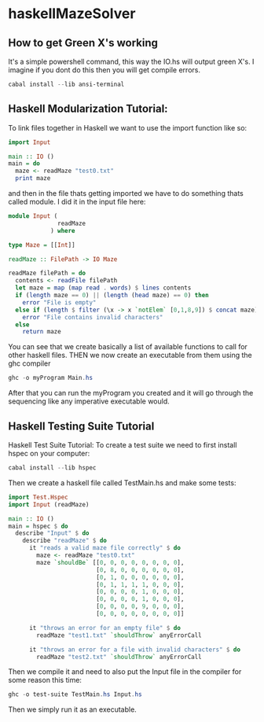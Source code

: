 # haskellMazeSolver

## How to get Green X's working
It's a simple powershell command, this way the IO.hs will output green X's. I imagine if you dont do this then you will get compile errors.
```powershell
cabal install --lib ansi-terminal
```

## Haskell Modularization Tutorial:
To link files together in Haskell we want to use the import function like so:
```haskell
import Input

main :: IO ()
main = do
  maze <- readMaze "test0.txt"
  print maze
```

and then in the file thats getting imported we have to do something thats called module. I did it in the input file here:

```haskell
module Input (
              readMaze
            ) where

type Maze = [[Int]]

readMaze :: FilePath -> IO Maze

readMaze filePath = do
  contents <- readFile filePath
  let maze = map (map read . words) $ lines contents
  if (length maze == 0) || (length (head maze) == 0) then
    error "File is empty"
  else if (length $ filter (\x -> x `notElem` [0,1,8,9]) $ concat maze) > 0 then
    error "File contains invalid characters"
  else
    return maze
```
You can see that we create basically a list of available functions to call for other haskell files. THEN we now create an executable from them using the ghc compiler
```powershell
ghc -o myProgram Main.hs
```
After that you can run the myProgram you created and it will go through the sequencing like any imperative executable would.



## Haskell Testing Suite Tutorial
Haskell Test Suite Tutorial:
To create a test suite we need to first install hspec on your computer: 
```powershell
cabal install --lib hspec
```
Then we create a haskell file called TestMain.hs and make some tests:
```haskell
import Test.Hspec
import Input (readMaze)

main :: IO ()
main = hspec $ do
  describe "Input" $ do
    describe "readMaze" $ do
      it "reads a valid maze file correctly" $ do
        maze <- readMaze "test0.txt"
        maze `shouldBe` [[0, 0, 0, 0, 0, 0, 0, 0],
                         [0, 8, 0, 0, 0, 0, 0, 0],
                         [0, 1, 0, 0, 0, 0, 0, 0],
                         [0, 1, 1, 1, 1, 0, 0, 0],
                         [0, 0, 0, 0, 1, 0, 0, 0],
                         [0, 0, 0, 0, 1, 0, 0, 0],
                         [0, 0, 0, 0, 9, 0, 0, 0],
                         [0, 0, 0, 0, 0, 0, 0, 0]]

      it "throws an error for an empty file" $ do
        readMaze "test1.txt" `shouldThrow` anyErrorCall

      it "throws an error for a file with invalid characters" $ do
        readMaze "test2.txt" `shouldThrow` anyErrorCall
```
Then we compile it and need to also put the Input file in the compiler for some reason this time:
```powershell
ghc -o test-suite TestMain.hs Input.hs
```
Then we simply run it as an executable.
